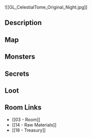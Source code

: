 ![[GL_CelestialTome_Original_Night.jpg]]
## Description

## Map

## Monsters

## Secrets

## Loot

## Room Links

*  [[03 - Room]]
*  [[14 - Raw Materials]]
*  [[18 - Treasury]]